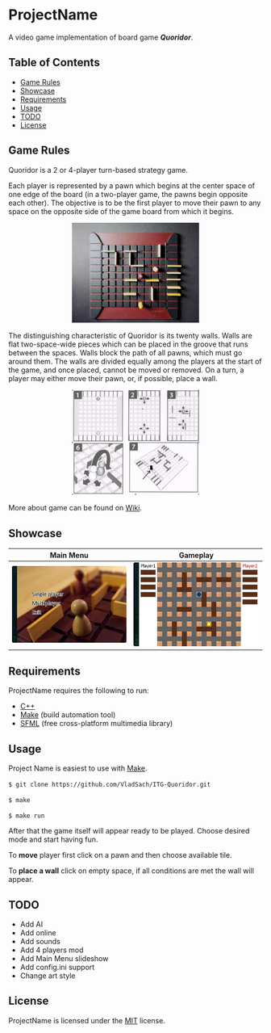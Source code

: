 # ProjectName

A video game implementation of board game ***Quoridor***.

## Table of Contents

- [Game Rules](#game-rules)
- [Showcase](#showcase)
- [Requirements](#requirements)
- [Usage](#usage)
- [TODO](#todo)
- [License](#license)

## Game Rules

Quoridor is a 2 or 4-player turn-based strategy game. 

Each player is represented by a pawn which begins at the center space of one edge of the board (in a two-player game, the pawns begin opposite each other). The objective is to be the first player to move their pawn to any space on the opposite side of the game board from which it begins.

<p align="center" width="100%">
    <img width="50%" src="./media/showcase/BoardFromAbove.jpg">
</p>

The distinguishing characteristic of Quoridor is its twenty walls. Walls are flat two-space-wide pieces which can be placed in the groove that runs between the spaces. Walls block the path of all pawns, which must go around them. The walls are divided equally among the players at the start of the game, and once placed, cannot be moved or removed. On a turn, a player may either move their pawn, or, if possible, place a wall.

<p align="center" width="100%">
    <img width="50%" src="./media/showcase/readme/GameRules.png">
</p>

More about game can be found on [Wiki](https://en.wikipedia.org/wiki/Quoridor).

## Showcase

[//]: # (place gif here with game core gameplay)

Main Menu             |  Gameplay
:-------------------------:|:-------------------------:
![](./media/showcase/readme/MainMenuScreenshot.jpg)  |  ![](./media/showcase/readme/GameplayScreenshot.jpg)


## Requirements

ProjectName requires the following to run:
- [C++][CppLink]
- [Make][MakeLink] (build automation tool)
- [SFML][SFMLLink] (free cross-platform multimedia library)

## Usage

Project Name is easiest to use with [Make][MakeLink].

`$ git clone https://github.com/VladSach/ITG-Quoridor.git`

`$ make`

`$ make run`

After that the game itself will appear ready to be played. Choose desired mode and start having fun.

To **move** player first click on a pawn and then choose available tile.

To **place a wall** click on empty space, if all conditions are met the wall will appear.

## TODO

- Add AI
- Add online
- Add sounds
- Add 4 players mod
- Add Main Menu slideshow
- Add config.ini support
- Change art style

## License

ProjectName is licensed under the [MIT][LicenseLink] license. 

[BoardPhoto]: ./media/showcase/BoardFromAbove.jpg
[RulesImage]: ./media/showcase/GameRules.png
[CppLink]: https://en.wikipedia.org/wiki/C%2B%2B
[MakeLink]: https://www.gnu.org/software/make/
[SFMLLink]: https://www.sfml-dev.org
[LicenseLink]: https://github.com/VladSach/ITG-Quoridor/blob/a2bb06c12ed59cc59ef8885dfb13b275e7bd8014/LICENSE
